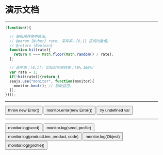 # 演示文档

---

<style>
button{
  padding: 5px 8px;
  cursor:pointer;
}
</style>

<script type="text/javascript" src="../src/seer-monitor.js"></script>
<script type="text/javascript" src="../src/seer-jsniffer.js"></script>


````javascript
(function(){

  // 随机采样命中算法。
  // @param {Nuber} rate, 采样率，[0,1] 区间的数值。
  // @return {Boolean}
  function hit(rate){
    return 0 === Math.floor(Math.random() / rate);
  };

  // 命中率：[0,1]: 实际对应采样率：[0%,100%]
  var rate = 1;
  if(!hit(rate)){return;}
  seajs.use("monitor", function(monitor){
    monitor.boot(); // 启动监控。
  });
})();
````

----

<script type="text/javascript" onerror="window.monitor && monitor.lost(this.src)" src="http://example.com/404.js"></script>

<button type="button" id="btn-ex1">throw new Error()</button>
<button type="button" id="btn-ex2">monitor.error(new Error())</button>
<button type="button" id="btn-ex3">try undefined var</button>

----

<button type="button" id="btn3">monitor.log(seed)</button>
<button type="button" id="btn4">monitor.log(seed, profile)</button>
<button type="button" id="btn5">monitor.log(productLine, product, code)</button>
<button type="button" id="btn6">monitor.log(Object)</button>
<button type="button" id="btn7">monitor.log({profile})</button>

<script type="text/javascript">
seajs.on("error", function(module){
  window.monitor && monitor.lost(module.uri);
});
seajs.use("http://www.example.com/404");

seajs.use(["jquery", "monitor"], function($, monitor){
  $("#btn-ex1").click(function(clickEx1){
    throw new Error("throw new error message.");
  });
  $("#btn-ex2").click(function(clickEx2){
    monitor.error(new Error("log new error message."));
  });
  $("#btn-ex3").click(function(clickEx3){
    function a2(a2,a21,a22){
    try{
      notDefined();
    }catch(ex){
      monitor.error(ex);
    }
    }
    function a1(a1){
        a2(2);
    }
    a1(1);
  });
  $("#btn3").click(function(){
    monitor.log("test-seed");
  });
  $("#btn4").click(function(){
    monitor.log("test-seed", "test-profile");
  });
  $("#btn5").click(function(){
    monitor.log("productLine", "product", "code");
  });
  $("#btn6").click(function(){
    monitor.log({
      "userKey": 0,
      "key2": "2"
    });
  });
  $("#btn7").click(function(){
    monitor.log({
      "userKey": 0,
      "key2": "2",
      "profile": "user-profile"
    });
  });
});
</script>
